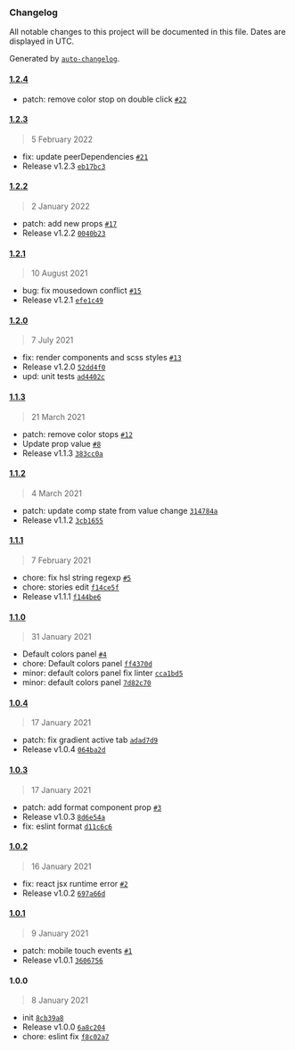 ### Changelog

All notable changes to this project will be documented in this file. Dates are displayed in UTC.

Generated by [`auto-changelog`](https://github.com/CookPete/auto-changelog).

#### [1.2.4](https://github.com/undind/react-gcolor-picker/compare/1.2.3...1.2.4)

- patch: remove color stop on double click [`#22`](https://github.com/undind/react-gcolor-picker/pull/22)

#### [1.2.3](https://github.com/undind/react-gcolor-picker/compare/1.2.2...1.2.3)

> 5 February 2022

- fix: update peerDependencies [`#21`](https://github.com/undind/react-gcolor-picker/pull/21)
- Release v1.2.3 [`eb17bc3`](https://github.com/undind/react-gcolor-picker/commit/eb17bc308c1df5a93c3dc647c338602b14d2904e)

#### [1.2.2](https://github.com/undind/react-gcolor-picker/compare/1.2.1...1.2.2)

> 2 January 2022

- patch: add new props [`#17`](https://github.com/undind/react-gcolor-picker/pull/17)
- Release v1.2.2 [`0040b23`](https://github.com/undind/react-gcolor-picker/commit/0040b23205d3b37e373c3c45fb699d48dfa6ebab)

#### [1.2.1](https://github.com/undind/react-gcolor-picker/compare/1.2.0...1.2.1)

> 10 August 2021

- bug: fix mousedown conflict [`#15`](https://github.com/undind/react-gcolor-picker/pull/15)
- Release v1.2.1 [`efe1c49`](https://github.com/undind/react-gcolor-picker/commit/efe1c498f30479f70b293eaa44845f0e448b4aeb)

#### [1.2.0](https://github.com/undind/react-gcolor-picker/compare/1.1.3...1.2.0)

> 7 July 2021

- fix: render components and scss styles [`#13`](https://github.com/undind/react-gcolor-picker/pull/13)
- Release v1.2.0 [`52dd4f0`](https://github.com/undind/react-gcolor-picker/commit/52dd4f0c90fc3892e1a84068e8cafb509eb83c0e)
- upd: unit tests [`ad4402c`](https://github.com/undind/react-gcolor-picker/commit/ad4402c10f27b9ceabbd576fbd399e85d993183d)

#### [1.1.3](https://github.com/undind/react-gcolor-picker/compare/1.1.2...1.1.3)

> 21 March 2021

- patch: remove color stops [`#12`](https://github.com/undind/react-gcolor-picker/pull/12)
- Update prop value [`#8`](https://github.com/undind/react-gcolor-picker/pull/8)
- Release v1.1.3 [`383cc0a`](https://github.com/undind/react-gcolor-picker/commit/383cc0aaf8c4d940ff8531d648f6a0e688522d64)

#### [1.1.2](https://github.com/undind/react-gcolor-picker/compare/1.1.1...1.1.2)

> 4 March 2021

- patch: update comp state from value change [`314784a`](https://github.com/undind/react-gcolor-picker/commit/314784a5152b3ca7f46bd01ab89c9d3a340e8bae)
- Release v1.1.2 [`3cb1655`](https://github.com/undind/react-gcolor-picker/commit/3cb1655044a5b94c1e6922c78509d752339d5c55)

#### [1.1.1](https://github.com/undind/react-gcolor-picker/compare/1.1.0...1.1.1)

> 7 February 2021

- chore: fix hsl string regexp [`#5`](https://github.com/undind/react-gcolor-picker/pull/5)
- chore: stories edit [`f14ce5f`](https://github.com/undind/react-gcolor-picker/commit/f14ce5fcbff7ae32c5281768d9828356b72fa07a)
- Release v1.1.1 [`f144be6`](https://github.com/undind/react-gcolor-picker/commit/f144be6b329240e579bea8dc6aee239f79e9cda3)

#### [1.1.0](https://github.com/undind/react-gcolor-picker/compare/1.0.4...1.1.0)

> 31 January 2021

- Default colors panel [`#4`](https://github.com/undind/react-gcolor-picker/pull/4)
- chore: Default colors panel [`ff4370d`](https://github.com/undind/react-gcolor-picker/commit/ff4370d2160d82eaa462cf5c6362b7055746b457)
- minor: default colors panel fix linter [`cca1bd5`](https://github.com/undind/react-gcolor-picker/commit/cca1bd51f5de8aa3916696c2e69c036cda221619)
- minor: default colors panel [`7d82c70`](https://github.com/undind/react-gcolor-picker/commit/7d82c709b88168be911957c0d59b130cafe6de41)

#### [1.0.4](https://github.com/undind/react-gcolor-picker/compare/1.0.3...1.0.4)

> 17 January 2021

- patch: fix gradient active tab [`adad7d9`](https://github.com/undind/react-gcolor-picker/commit/adad7d9339a584b7e0df8dcc6139618b718b6ec6)
- Release v1.0.4 [`064ba2d`](https://github.com/undind/react-gcolor-picker/commit/064ba2d32f6c818c23a987713390f4911e2aaf8b)

#### [1.0.3](https://github.com/undind/react-gcolor-picker/compare/1.0.2...1.0.3)

> 17 January 2021

- patch: add format component prop [`#3`](https://github.com/undind/react-gcolor-picker/pull/3)
- Release v1.0.3 [`8d6e54a`](https://github.com/undind/react-gcolor-picker/commit/8d6e54a0ae3d344f5a69caf09c2947ac88c1c1f9)
- fix: eslint format [`d11c6c6`](https://github.com/undind/react-gcolor-picker/commit/d11c6c6a1e8a2d0699a1acee157f37e964f2fb42)

#### [1.0.2](https://github.com/undind/react-gcolor-picker/compare/1.0.1...1.0.2)

> 16 January 2021

- fix: react jsx runtime error [`#2`](https://github.com/undind/react-gcolor-picker/pull/2)
- Release v1.0.2 [`697a66d`](https://github.com/undind/react-gcolor-picker/commit/697a66d852e4ec4e6e274055389228ca586984bc)

#### [1.0.1](https://github.com/undind/react-gcolor-picker/compare/1.0.0...1.0.1)

> 9 January 2021

- patch: mobile touch events [`#1`](https://github.com/undind/react-gcolor-picker/pull/1)
- Release v1.0.1 [`3606756`](https://github.com/undind/react-gcolor-picker/commit/3606756050573b028aa2f743bef805bb9195369e)

#### 1.0.0

> 8 January 2021

- init [`8cb39a8`](https://github.com/undind/react-gcolor-picker/commit/8cb39a843d4c9ed310d1eb11256d9c2581fc52d1)
- Release v1.0.0 [`6a8c204`](https://github.com/undind/react-gcolor-picker/commit/6a8c20414180de5caef56fde5035bf6291d21511)
- chore: eslint fix [`f8c02a7`](https://github.com/undind/react-gcolor-picker/commit/f8c02a78b422a4c9154a557d244410e1a7fbc972)

